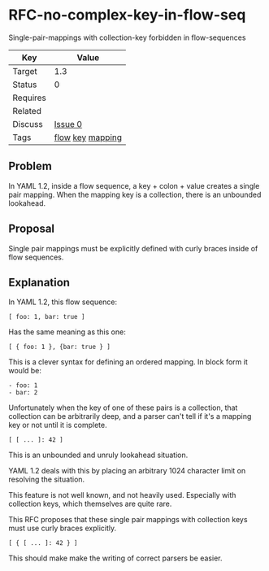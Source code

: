 RFC-no-complex-key-in-flow-seq
==============================

Single-pair-mappings with collection-key forbidden in flow-sequences


| Key | Value |
| --- | --- |
| Target | 1.3 |
| Status | 0 |
| Requires | |
| Related | |
| Discuss | [Issue 0](../../issues/0) |
| Tags | [flow]() [key]() [mapping]() |


## Problem

In YAML 1.2, inside a flow sequence, a key + colon + value creates a single pair mapping.
When the mapping key is a collection, there is an unbounded lookahead.


## Proposal

Single pair mappings must be explicitly defined with curly braces inside of flow sequences.


## Explanation

In YAML 1.2, this flow sequence:
```
[ foo: 1, bar: true ]
```

Has the same meaning as this one:
```
[ { foo: 1 }, {bar: true } ]
```

This is a clever syntax for defining an ordered mapping.
In block form it would be:
```
- foo: 1
- bar: 2
```

Unfortunately when the key of one of these pairs is a collection, that collection can be arbitrarily deep, and a parser can't tell if it's a mapping key or not until it is complete.
```
[ [ ... ]: 42 ]
```

This is an unbounded and unruly lookahead situation.

YAML 1.2 deals with this by placing an arbitrary 1024 character limit on resolving the situation.

This feature is not well known, and not heavily used.
Especially with collection keys, which themselves are quite rare.

This RFC proposes that these single pair mappings with collection keys must use curly braces explicitly.
```
[ { [ ... ]: 42 } ]
```

This should make make the writing of correct parsers be easier.

